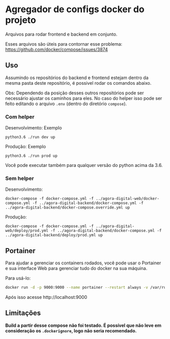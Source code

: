 # Agregador de configs docker do projeto

Arquivos para rodar frontend e backend em conjunto.

Esses arquivos são úteis para contornar esse problema:
https://github.com/docker/compose/issues/3874

## Uso

Assumindo os repositórios do backend e frontend estejam dentro da mesma pasta deste repositório, é possivel rodar os comandos abaixo.

Obs: Dependendo da posição desses outros repositórios pode ser necessário ajustar os caminhos para eles. No caso do helper isso pode ser feito editando o arquivo `.env` (dentro do diretório `compose`).

### Com helper

Desenvolvimento:
Exemplo
```
python3.6 ./run dev up
```
Produção:
Exemplo
```
python3.6 ./run prod up
```

Você pode executar também para qualquer versão do python acima da 3.6.

### Sem helper

Desenvolvimento:
```
docker-compose -f docker-compose.yml -f ../agora-digital-web/docker-compose.yml -f ../agora-digital-backend/docker-compose.yml -f ../agora-digital-backend/docker-compose.override.yml up
```
Produção:
```
docker-compose -f docker-compose.yml -f ../agora-digital-web/deploy/prod.yml -f ../agora-digital-backend/docker-compose.yml -f ../agora-digital-backend/deploy/prod.yml up
```

## Portainer
Para ajudar a gerenciar os containers rodados, você pode usar o Portainer e sua interface Web para gerenciar tudo do docker na sua máquina.

Para usá-lo:
```sh
docker run -d -p 9000:9000 --name portainer --restart always -v /var/run/docker.sock:/var/run/docker.sock portainer/portainer
```
Após isso acesse http://localhost:9000 

## Limitações

**Build a partir desse compose não foi testado. É possível que não leve em consideração os `.dockerignore`, logo não seria recomendado.**

